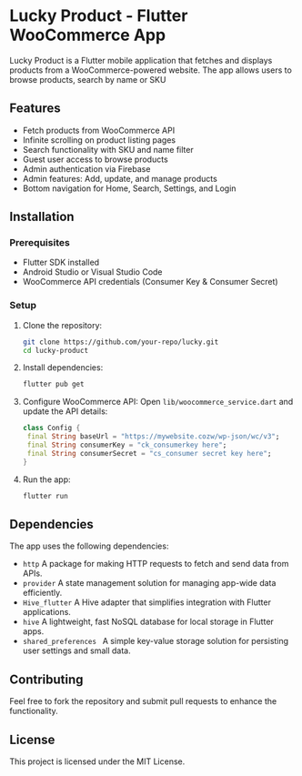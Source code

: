 # Lucky Product - Flutter WooCommerce App

Lucky Product is a Flutter mobile application that fetches and displays products from a WooCommerce-powered website. The app allows users to browse products, search by name or SKU

## Features

- Fetch products from WooCommerce API
- Infinite scrolling on product listing pages
- Search functionality with SKU and name filter
- Guest user access to browse products
- Admin authentication via Firebase
- Admin features: Add, update, and manage products
- Bottom navigation for Home, Search, Settings, and Login

## Installation

### Prerequisites

- Flutter SDK installed
- Android Studio or Visual Studio Code
- WooCommerce API credentials (Consumer Key & Consumer Secret)

### Setup

1. Clone the repository:
   ```sh
   git clone https://github.com/your-repo/lucky.git
   cd lucky-product
   ```
2. Install dependencies:
   ```sh
   flutter pub get
   ```
3. Configure WooCommerce API:
   Open `lib/woocommerce_service.dart` and update the API details:
   ```dart
   class Config {
    final String baseUrl = "https://mywebsite.cozw/wp-json/wc/v3";
    final String consumerKey = "ck_consumerkey here";
    final String consumerSecret = "cs_consumer secret key here";
   }
   ```
4. Run the app:
   ```sh
   flutter run
   ```

## Dependencies

The app uses the following dependencies:

- `http` A package for making HTTP requests to fetch and send data from APIs.
- `provider` A state management solution for managing app-wide data efficiently.
- `Hive_flutter` A Hive adapter that simplifies integration with Flutter applications.
- `hive` A lightweight, fast NoSQL database for local storage in Flutter apps.
- `shared_preferences ` A simple key-value storage solution for persisting user settings and small data.

## Contributing

Feel free to fork the repository and submit pull requests to enhance the functionality.

## License

This project is licensed under the MIT License.

